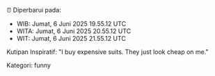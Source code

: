 ⏰ Diperbarui pada:
- WIB: Jumat, 6 Juni 2025 19.55.12 UTC
- WITA: Jumat, 6 Juni 2025 20.55.12 UTC
- WIT: Jumat, 6 Juni 2025 21.55.12 UTC

Kutipan Inspiratif:
"I buy expensive suits. They just look cheap on me."


Kategori: funny

